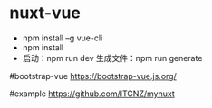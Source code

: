 # nuxt-vue
 - npm install –g vue-cli
 - npm install
 - 启动：npm run dev
 生成文件：npm run generate
 
 #bootstrap-vue
 https://bootstrap-vue.js.org/
 
 #example
 https://github.com/ITCNZ/mynuxt
